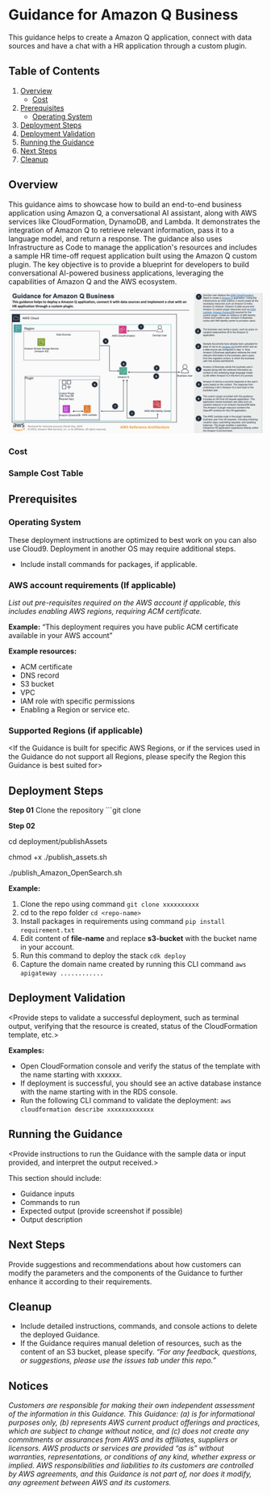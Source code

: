 # Guidance for Amazon Q Business

This guidance helps to create a Amazon Q application, connect with data sources and have a chat with a HR application through a custom plugin.

## Table of Contents 

1. [Overview](#overview)
    - [Cost](#cost)
2. [Prerequisites](#prerequisites)
    - [Operating System](#operating-system)
3. [Deployment Steps](#deployment)
4. [Deployment Validation](#deployment)
5. [Running the Guidance](#running-the-guidance)
6. [Next Steps](#next-steps)
7. [Cleanup](#cleanup)

## Overview

This guidance aims to showcase how to build an end-to-end business application using Amazon Q, a conversational AI assistant, along with AWS services like CloudFormation, DynamoDB, and Lambda. It demonstrates the integration of Amazon Q to retrieve relevant information, pass it to a language model, and return a response. The guidance also uses Infrastructure as Code to manage the application's resources and includes a sample HR time-off request application built using the Amazon Q custom plugin. The key objective is to provide a blueprint for developers to build conversational AI-powered business applications, leveraging the capabilities of Amazon Q and the AWS ecosystem.

![Architecture Diagram](./assets/archdiagram.png)

### Cost 



### Sample Cost Table 


## Prerequisites 

### Operating System 

These deployment instructions are optimized to best work on **<MacI>** you can also use Cloud9.  Deployment in another OS may require additional steps.

- Include install commands for packages, if applicable.


### AWS account requirements (If applicable)

*List out pre-requisites required on the AWS account if applicable, this includes enabling AWS regions, requiring ACM certificate.*

**Example:** “This deployment requires you have public ACM certificate available in your AWS account”

**Example resources:**
- ACM certificate 
- DNS record
- S3 bucket
- VPC
- IAM role with specific permissions
- Enabling a Region or service etc.


### Supported Regions (if applicable)

<If the Guidance is built for specific AWS Regions, or if the services used in the Guidance do not support all Regions, please specify the Region this Guidance is best suited for>


## Deployment Steps
**Step 01**
Clone the repository ```git clone <this repo name>

**Step 02**

cd deployment/publishAssets

chmod +x ./publish_assets.sh

./publish_Amazon_OpenSearch.sh


 
**Example:**

1. Clone the repo using command ```git clone xxxxxxxxxx```
2. cd to the repo folder ```cd <repo-name>```
3. Install packages in requirements using command ```pip install requirement.txt```
4. Edit content of **file-name** and replace **s3-bucket** with the bucket name in your account.
5. Run this command to deploy the stack ```cdk deploy``` 
6. Capture the domain name created by running this CLI command ```aws apigateway ............```



## Deployment Validation  

<Provide steps to validate a successful deployment, such as terminal output, verifying that the resource is created, status of the CloudFormation template, etc.>


**Examples:**

* Open CloudFormation console and verify the status of the template with the name starting with xxxxxx.
* If deployment is successful, you should see an active database instance with the name starting with <xxxxx> in        the RDS console.
*  Run the following CLI command to validate the deployment: ```aws cloudformation describe xxxxxxxxxxxxx```



## Running the Guidance 

<Provide instructions to run the Guidance with the sample data or input provided, and interpret the output received.> 

This section should include:

* Guidance inputs
* Commands to run
* Expected output (provide screenshot if possible)
* Output description



## Next Steps 

Provide suggestions and recommendations about how customers can modify the parameters and the components of the Guidance to further enhance it according to their requirements.


## Cleanup 

- Include detailed instructions, commands, and console actions to delete the deployed Guidance.
- If the Guidance requires manual deletion of resources, such as the content of an S3 bucket, please specify.
 *“For any feedback, questions, or suggestions, please use the issues tab under this repo.”*


## Notices 

*Customers are responsible for making their own independent assessment of the information in this Guidance. This Guidance: (a) is for informational purposes only, (b) represents AWS current product offerings and practices, which are subject to change without notice, and (c) does not create any commitments or assurances from AWS and its affiliates, suppliers or licensors. AWS products or services are provided “as is” without warranties, representations, or conditions of any kind, whether express or implied. AWS responsibilities and liabilities to its customers are controlled by AWS agreements, and this Guidance is not part of, nor does it modify, any agreement between AWS and its customers.*

